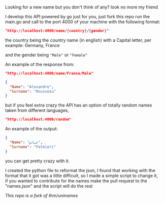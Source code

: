 Looking for a new name but you don't think of any? look no more my friend

I develop this API powered by go just for you, just fork this repo run the main.go and call to the port 4000 of your machine with the following format:

```json
"http://localhost:4000/name/{country}/{gender}"
```
the country being the country name (in english) with a Capital letter, per example: Germany, France

and the gender being ``` "Male" ``` or ``` "Female" ```


An example of the response from:

```json
"http://localhost:4000/name/France/Male"
```

```json
{
  "Name": "Alexandre",
  "Surname": "Rousseau"
}
```

but if you feel extra crazy the API has an option of totally random names taken from different languages,

```json
"http://localhost:4000/random"
```
An example of the output:

```json
{
  "Name": "عباس",
  "Surname": "Palmieri"
}
```
you can get pretty crazy with it.

I created the python file to reformat the json, I found that working with the format that it got was a little difficult, so I made a simple script to change it, if you wanted to contribute for the names make the pull request to the "names.json" and the script will do the rest

*This repo is a fork of thm/uninames*
